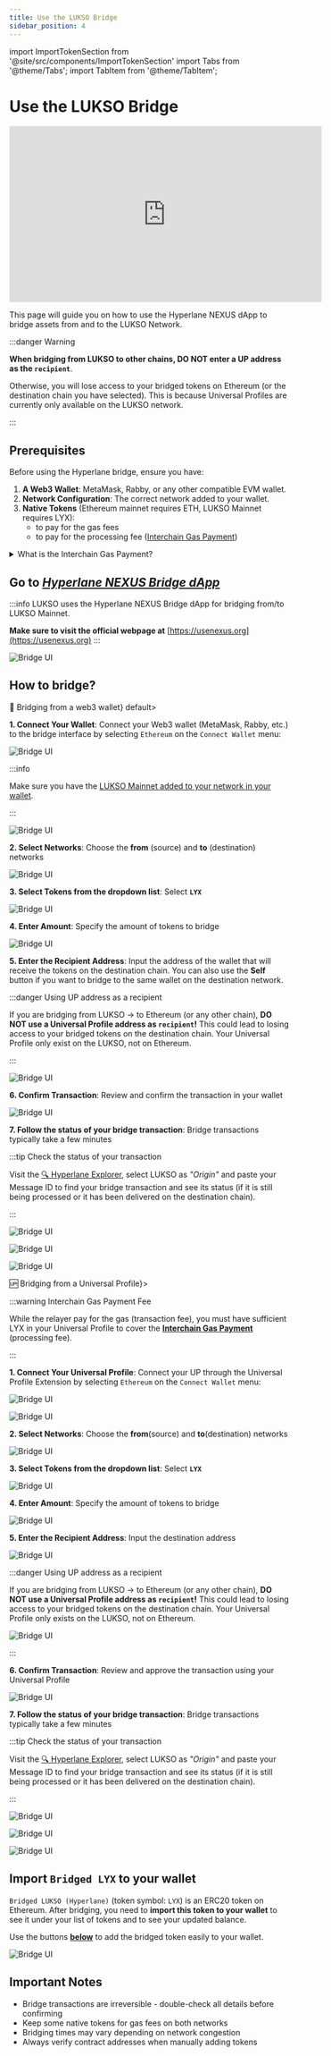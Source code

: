 ```yaml
---
title: Use the LUKSO Bridge
sidebar_position: 4
---
```


import ImportTokenSection from '@site/src/components/ImportTokenSection'
import Tabs from '@theme/Tabs';
import TabItem from '@theme/TabItem';

# Use the LUKSO Bridge

<div class="video-container">
<iframe width="560" height="315" src="https://www.youtube.com/embed/U_8Zlhk7aPU?si=Mc9Eo_2coY7LcNCm" title="YouTube video player" frameborder="0" allow="accelerometer; autoplay; clipboard-write; encrypted-media; gyroscope; picture-in-picture; web-share" referrerpolicy="strict-origin-when-cross-origin" allowfullscreen></iframe>
</div>

This page will guide you on how to use the Hyperlane NEXUS dApp to bridge assets from and to the LUKSO Network.

:::danger Warning

**When bridging from LUKSO to other chains, DO NOT enter a UP address as the `recipient`**.

Otherwise, you will lose access to your bridged tokens on Ethereum (or the destination chain you have selected). This is because Universal Profiles are currently only available on the LUKSO network.

:::

## Prerequisites

Before using the Hyperlane bridge, ensure you have:

1. **A Web3 Wallet**: MetaMask, Rabby, or any other compatible EVM wallet.
2. **Network Configuration**: The correct network added to your wallet.
3. **Native Tokens** (Ethereum mainnet requires ETH, LUKSO Mainnet requires LYX):
   - to pay for the gas fees
   - to pay for the processing fee ([Interchain Gas Payment](https://docs.hyperlane.xyz/docs/protocol/core/interchain-gas-payment#interchain-gas-payments))

<details>
  <summary>What is the Interchain Gas Payment?</summary>

When performing a bridge transaction, Hyperlane require users to pay a processing fee called an _“interchain gas payment”_ (IGP) in the form of native tokens.

These funds go directly to Hyperlane relayers that use them to pay for the gas fee when processing the final bridge transaction on the destination chain.

Users can see the IGP amount required to pay in the UI before confirming the bridge transaction.

Note that these fees are not accumulated by any specific parties. They are cross-chain bridging fee part of the Hyperlane cross-chain messaging protocol and solely used for processing bridge transactions.

</details>

## Go to [_Hyperlane NEXUS Bridge dApp_](https://usenexus.org/?origin=lukso&destination=ethereum&token=0xC210B2cB65ed3484892167F5e05F7ab496Ab0598)

:::info
LUKSO uses the Hyperlane NEXUS Bridge dApp for bridging from/to LUKSO Mainnet.

**Make sure to visit the official webpage at** [https://usenexus.org](https://usenexus.org)
:::

![Bridge UI](../../../static/img/general/how-to/use-lukso-bridge/bridge_home.png)

## How to bridge?

<Tabs>
  <TabItem value="eoa" label={<h3>👝 Bridging from a web3 wallet</h3>} default>

**1. Connect Your Wallet**: Connect your Web3 wallet (MetaMask, Rabby, etc.) to the bridge interface by selecting `Ethereum` on the `Connect Wallet` menu:

![Bridge UI](../../../static/img/general/how-to/use-lukso-bridge/connect-wallet.png)

:::info

Make sure you have the [LUKSO Mainnet added to your network in your wallet](/general/supported-wallets/wallet-support.md#is-there-a-faster-way).

:::

![Bridge UI](../../../static/img/general/how-to/use-lukso-bridge/bridge_connect_eoa.png)

**2. Select Networks**: Choose the **from** (source) and **to** (destination) networks

![Bridge UI](../../../static/img/general/how-to/use-lukso-bridge/eoa_from_to.png)

**3. Select Tokens from the dropdown list**: Select **`LYX`**

![Bridge UI](../../../static/img/general/how-to/use-lukso-bridge/eoa_token.png)

**4. Enter Amount**: Specify the amount of tokens to bridge

![Bridge UI](../../../static/img/general/how-to/use-lukso-bridge/eoa_amount.png)

**5. Enter the Recipient Address**: Input the address of the wallet that will receive the tokens on the destination chain. You can also use the <strong>Self</strong> button if you want to bridge to the same wallet on the destination network.

:::danger Using UP address as a recipient

If you are bridging from LUKSO -> to Ethereum (or any other chain), **DO NOT use a Universal Profile address as `recipient`!** This could lead to losing access to your bridged tokens on the destination chain. Your Universal Profile only exist on the LUKSO, not on Ethereum.

:::

![Bridge UI](../../../static/img/general/how-to/use-lukso-bridge/eoa_destination.png)

**6. Confirm Transaction**: Review and confirm the transaction in your wallet

![Bridge UI](../../../static/img/general/how-to/use-lukso-bridge/eoa_send.png)

**7. Follow the status of your bridge transaction**: Bridge transactions typically take a few minutes

:::tip Check the status of your transaction

Visit the [🔍 Hyperlane Explorer](https://explorer.hyperlane.xyz/?origin=lukso), select LUKSO as _"Origin"_ and paste your Message ID to find your bridge transaction and see its status (if it is still being processed or it has been delivered on the destination chain).

:::

![Bridge UI](../../../static/img/general/how-to/use-lukso-bridge/eoa_message.png)

![Bridge UI](../../../static/img/general/how-to/use-lukso-bridge/hyperlane_explorer_message_id_field.png)

![Bridge UI](../../../static/img/general/how-to/use-lukso-bridge/hyperlane_explorer_bridge_tx_details.png)

  </TabItem>
  <TabItem value="up" label={<h3>🆙 Bridging from a Universal Profile</h3>}>

:::warning Interchain Gas Payment Fee

While the relayer pay for the gas (transaction fee), you must have sufficient LYX in your Universal Profile to cover the **[Interchain Gas Payment](#prerequisites)** (processing fee).

:::

**1. Connect Your Universal Profile**: Connect your UP through the Universal Profile Extension by selecting `Ethereum` on the `Connect Wallet` menu:

![Bridge UI](../../../static/img/general/how-to/use-lukso-bridge/connect-wallet.png)

![Bridge UI](../../../static/img/general/how-to/use-lukso-bridge/bridge_connect_up.png)

**2. Select Networks**: Choose the **from**(source) and **to**(destination) networks

![Bridge UI](../../../static/img/general/how-to/use-lukso-bridge/up_from_to.png)

**3. Select Tokens from the dropdown list**: Select **`LYX`**

![Bridge UI](../../../static/img/general/how-to/use-lukso-bridge/up_token.png)

**4. Enter Amount**: Specify the amount of tokens to bridge

![Bridge UI](../../../static/img/general/how-to/use-lukso-bridge/up_amount.png)

**5. Enter the Recipient Address**: Input the destination address

![Bridge UI](../../../static/img/general/how-to/use-lukso-bridge/up_destination.png)

:::danger Using UP address as a recipient

If you are bridging from LUKSO -> to Ethereum (or any other chain), **DO NOT use a Universal Profile address as `recipient`!** This could lead to losing access to your bridged tokens on the destination chain. Your Universal Profile only exists on the LUKSO, not on Ethereum.

![Bridge UI](../../../static/img/general/how-to/use-lukso-bridge/up_destination_warning.png)

:::

**6. Confirm Transaction**: Review and approve the transaction using your Universal Profile

![Bridge UI](../../../static/img/general/how-to/use-lukso-bridge/up_send.png)

**7. Follow the status of your bridge transaction**: Bridge transactions typically take a few minutes

:::tip Check the status of your transaction

Visit the [🔍 Hyperlane Explorer](https://explorer.hyperlane.xyz/?origin=lukso), select LUKSO as _"Origin"_ and paste your Message ID to find your bridge transaction and see its status (if it is still being processed or it has been delivered on the destination chain).

:::

![Bridge UI](../../../static/img/general/how-to/use-lukso-bridge/eoa_message.png)

![Bridge UI](../../../static/img/general/how-to/use-lukso-bridge/hyperlane_explorer_message_id_field.png)

![Bridge UI](../../../static/img/general/how-to/use-lukso-bridge/hyperlane_explorer_bridge_tx_details.png)

  </TabItem>
</Tabs>

## Import `Bridged LYX` to your wallet

`Bridged LUKSO (Hyperlane)` (token symbol: `LYX`) is an ERC20 token on Ethereum. After bridging, you need to **import this token to your wallet** to see it under your list of tokens and to see your updated balance.

Use the buttons [**below**](#import-wlyx-to-wallet) to add the bridged token easily to your wallet.

<ImportTokenSection />

![Bridge UI](../../../static/img/general/how-to/use-lukso-bridge/import_token.gif)

## Important Notes

- Bridge transactions are irreversible - double-check all details before confirming
- Keep some native tokens for gas fees on both networks
- Bridging times may vary depending on network congestion
- Always verify contract addresses when manually adding tokens
